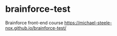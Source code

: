# brainforce-test
 Brainforce front-end course
 https://michael-steele-nox.github.io/brainforce-test/
